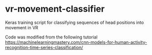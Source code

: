 # vr-movement-classifier
Keras training script for classifying sequences of head positions into movement in VR 

Code was modified from the following tutorial
https://machinelearningmastery.com/cnn-models-for-human-activity-recognition-time-series-classification/
